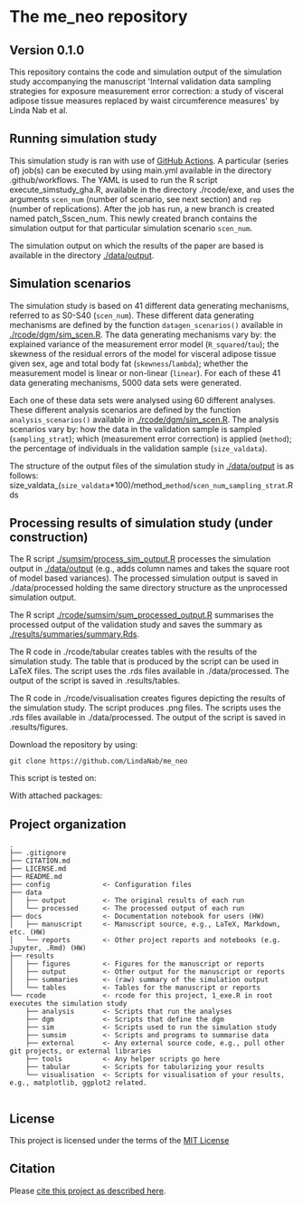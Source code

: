# The me_neo repository

## Version 0.1.0
This repository contains the code and simulation output of the simulation study accompanying the manuscript 'Internal validation data sampling strategies for exposure measurement error correction: a study of visceral adipose tissue measures replaced by waist circumference measures' by Linda Nab et al.

## Running simulation study
This simulation study is ran with use of [GitHub Actions](https://github.com/features/actions). A particular (series of) job(s) can be executed by using main.yml available in the directory .github/workflows. The YAML is used to run the R script execute_simstudy_gha.R, available in the directory ./rcode/exe, and uses the arguments `scen_num` (number of scenario, see next section) and `rep` (number of replications). After the job has run, a new branch is created named patch_Sscen_num. This newly created branch contains the simulation output for that particular simulation scenario `scen_num`.

The simulation output on which the results of the paper are based is available in the directory [./data/output](./data/output). 

## Simulation scenarios
The simulation study is based on 41 different data generating mechanisms, referred to as S0-S40 (`scen_num`). These different data generating mechanisms are defined by the function `datagen_scenarios()` available in [./rcode/dgm/sim_scen.R](./rcode/dgm/sim_scen.R). The data generating mechanisms vary by: the explained variance of the measurement error model (`R_squared`/`tau`); the skewness of the residual errors of the model for visceral adipose tissue given sex, age and total body fat (`skewness`/`lambda`); whether the measurement model is linear or non-linear (`linear`). For each of these 41 data generating mechanisms, 5000 data sets were generated.

Each one of these data sets were analysed using 60 different analyses. These different analysis scenarios are defined by the function `analysis_scenarios()` available in [./rcode/dgm/sim_scen.R](./rcode/dgm/sim_scen.R). The analysis scenarios vary by: how the data in the validation sample is sampled (`sampling_strat`); which (measurement error correction) is applied (`method`); the percentage of individuals in the validation sample (`size_valdata`).

The structure of the output files of the simulation study in [./data/output](./data/output) is as follows:
size_valdata_(`size_valdata`*100)/method_`method`/`scen_num`_`sampling_strat`.Rds

## Processing results of simulation study (under construction)
The R script [./sumsim/process_sim_output.R](./sumsim/process_sim_output.R) processes the simulation output in [./data/output](./data/output) (e.g., adds column names and takes the square root of model based variances). The processed simulation output is saved in ./data/processed holding the same directory structure as the unprocessed simulation output. 

The R script [./rcode/sumsim/sum_processed_output.R](./rcode/sumsim/sum_processed_output.R) summarises the processed output of the validation study and saves the summary as [./results/summaries/summary.Rds](./results/summaries/summary.Rds). 

The R code in ./rcode/tabular creates tables with the results of the simulation study. The table that is produced by the script can be used in LaTeX files. The script uses the .rds files available in ./data/processed. The output of the script is saved in .results/tables.

The R code in ./rcode/visualisation creates figures depicting the results of the simulation study. The script produces .png files. The scripts uses the .rds files available in ./data/processed. The output of the script is saved in .results/figures.

Download the repository by using:
```console
git clone https://github.com/LindaNab/me_neo
```

This script is tested on:


With attached packages:


## Project organization

```
.
├── .gitignore
├── CITATION.md
├── LICENSE.md
├── README.md
├── config             <- Configuration files
├── data
│   ├── output         <- The original results of each run
│   └── processed      <- The processed output of each run
├── docs               <- Documentation notebook for users (HW)
│   ├── manuscript     <- Manuscript source, e.g., LaTeX, Markdown, etc. (HW)
│   └── reports        <- Other project reports and notebooks (e.g. Jupyter, .Rmd) (HW)
├── results
│   ├── figures        <- Figures for the manuscript or reports
│   ├── output         <- Other output for the manuscript or reports
│   ├── summaries      <- (raw) summary of the simulation output
│   └── tables         <- Tables for the manuscript or reports
└── rcode              <- rcode for this project, 1_exe.R in root executes the simulation study
    ├── analysis       <- Scripts that run the analyses
    ├── dgm            <- Scripts that define the dgm
    ├── sim            <- Scripts used to run the simulation study
    ├── sumsim         <- Scripts and programs to summarise data
    ├── external       <- Any external source code, e.g., pull other git projects, or external libraries
    ├── tools          <- Any helper scripts go here
    ├── tabular        <- Scripts for tabularizing your results
    └── visualisation  <- Scripts for visualisation of your results, e.g., matplotlib, ggplot2 related.


```


## License

This project is licensed under the terms of the [MIT License](/LICENSE.md)

## Citation

Please [cite this project as described here](/CITATION.md).
